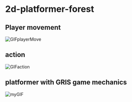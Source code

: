 # 2d-platformer-forest
## Player movement
![GIFplayerMove](PlayerMovement.gif)
## action
![GIFaction](Action.gif)
## platformer with GRIS game mechanics
![myGIF](Platformer-Forest-_Mechanics_.gif)
